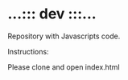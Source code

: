 # ...::: dev :::...

Repository with Javascripts code.


Instructions: 

Please clone and open index.html
